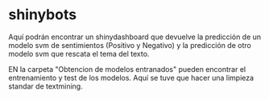 # shinybots 

Aquí podrán encontrar un shinydashboard que devuelve la predicción de un modelo svm de sentimientos (Positivo y Negativo) y la predicción de otro modelo svm que rescata el tema del texto. 

EN la carpeta "Obtencion de modelos entranados" pueden encontrar el entrenamiento y test de los modelos. Aquí se tuve que hacer una limpieza standar de textmining. 
